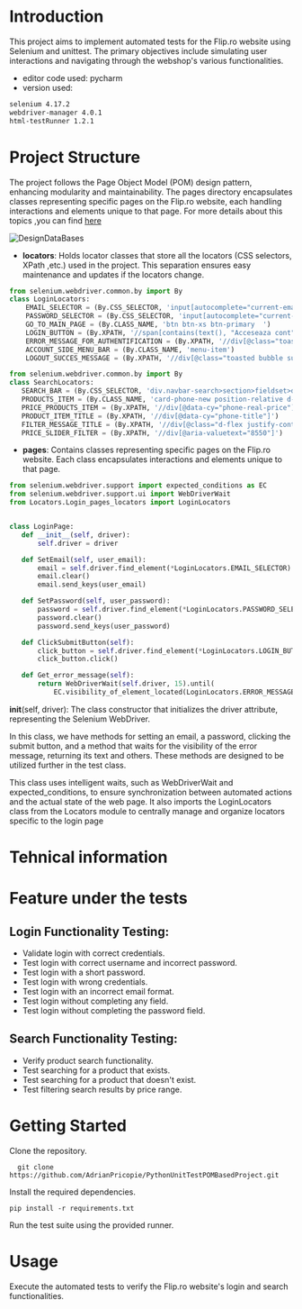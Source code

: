
# Introduction

This project aims to implement automated tests for the Flip.ro website using Selenium and unittest. 
The primary objectives include simulating user interactions and navigating through the webshop's various functionalities.

- editor code used: pycharm
- version used:
```bash
selenium 4.17.2
webdriver-manager 4.0.1
html-testRunner 1.2.1
```
# Project Structure

The project follows the Page Object Model (POM) design pattern, enhancing modularity and maintainability.
The pages directory encapsulates classes representing specific pages on the Flip.ro website, each handling interactions and elements unique to that page.
For more details about this topics ,you can find [here](https://selenium-python.readthedocs.io/page-objects.html)

![DesignDataBases](https://github.com/AdrianPricopie/PythonUnitTestPOMBasedProject/blob/master/Captur%C4%83%20de%20ecran%202024-03-05%20212102.png)

- **locators**: Holds locator classes that store all the locators (CSS selectors, XPath ,etc.) used in the project. This separation ensures easy maintenance and updates if the locators change.
```python
from selenium.webdriver.common.by import By
class LoginLocators:
    EMAIL_SELECTOR = (By.CSS_SELECTOR, 'input[autocomplete="current-email"]')
    PASSWORD_SELECTOR = (By.CSS_SELECTOR, 'input[autocomplete="current-password"]')
    GO_TO_MAIN_PAGE = (By.CLASS_NAME, 'btn btn-xs btn-primary  ')
    LOGIN_BUTTON = (By.XPATH, '//span[contains(text(), "Acceseaza cont")]')
    ERROR_MESSAGE_FOR_AUTHENTIFICATION = (By.XPATH, '//div[@class="toasted bubble error"]')
    ACCOUNT_SIDE_MENU_BAR = (By.CLASS_NAME, 'menu-item')
    LOGOUT_SUCCES_MESSAGE = (By.XPATH, '//div[@class="toasted bubble success"]')
 ```
 ```python
from selenium.webdriver.common.by import By
class SearchLocators:
    SEARCH_BAR = (By.CSS_SELECTOR, 'div.navbar-search>section>fieldset>div>input')
    PRODUCTS_ITEM = (By.CLASS_NAME, 'card-phone-new position-relative d-flex flex-md-column')
    PRICE_PRODUCTS_ITEM = (By.XPATH, '//div[@data-cy="phone-real-price"]')
    PRODUCT_ITEM_TITLE = (By.XPATH, '//div[@data-cy="phone-title"]')
    FILTER_MESSAGE_TITLE = (By.XPATH, '//div[@class="d-flex justify-content-around container"] //h3')
    PRICE_SLIDER_FILTER = (By.XPATH, '//div[@aria-valuetext="8550"]')
 ```
- **pages**: Contains classes representing specific pages on the Flip.ro website. Each class encapsulates interactions and elements unique to that page.
 ```python
from selenium.webdriver.support import expected_conditions as EC
from selenium.webdriver.support.ui import WebDriverWait
from Locators.Login_pages_locators import LoginLocators


class LoginPage:
    def __init__(self, driver):
        self.driver = driver

    def SetEmail(self, user_email):
        email = self.driver.find_element(*LoginLocators.EMAIL_SELECTOR)
        email.clear()
        email.send_keys(user_email)

    def SetPassword(self, user_password):
        password = self.driver.find_element(*LoginLocators.PASSWORD_SELECTOR)
        password.clear()
        password.send_keys(user_password)

    def ClickSubmitButton(self):
        click_button = self.driver.find_element(*LoginLocators.LOGIN_BUTTON)
        click_button.click()

    def Get_error_message(self):
        return WebDriverWait(self.driver, 15).until(
            EC.visibility_of_element_located(LoginLocators.ERROR_MESSAGE_FOR_AUTHENTIFICATION)).text
 ```
__init__(self, driver): The class constructor that initializes the driver attribute, representing the Selenium WebDriver.

In this class, we have methods for setting an email, a password, clicking the submit button, and a method that waits for the visibility of the error message, returning its text and others. These methods are designed to be utilized further in the test class.

This class uses intelligent waits, such as WebDriverWait and expected_conditions, to ensure synchronization between automated actions and the actual state of the web page. It also imports the LoginLocators class from the Locators module to centrally manage and organize locators specific to the login page



# Tehnical information





# Feature under the tests

 ## Login Functionality Testing:

- Validate login with correct credentials.
- Test login with correct username and incorrect password.
- Test login with a short password.
- Test login with wrong credentials.
- Test login with an incorrect email format.
- Test login without completing any field.
- Test login without completing the password field.

## Search Functionality Testing:

- Verify product search functionality.
- Test searching for a product that exists.
- Test searching for a product that doesn't exist.
- Test filtering search results by price range.

# Getting Started

Clone the repository.

```git
  git clone https://github.com/AdrianPricopie/PythonUnitTestPOMBasedProject.git
```

Install the required dependencies.

```git
pip install -r requirements.txt
```

Run the test suite using the provided runner.


# Usage

Execute the automated tests to verify the Flip.ro website's login and search functionalities.






